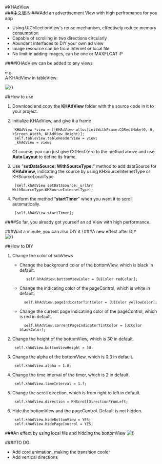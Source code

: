 #KHAdView  
###[中文版本](https://github.com/ArronZhangKH/KHAdView/blob/master/README-CN.md#khadview)
###Add an advertisement View with high perfromance for you app
- Using UICollectionView's reuse mechanism, effectively reduce memory consumption
- Capable of scrolling in two directions circularly
- Abundant interfaces to DIY your own ad view
- Image resource can be from Internet or local file 
- No limit in adding images, can be one or MAXFLOAT :P

####KHAdView can be added to any views 

e.g.  
A KHAdView in tableView:  
  
![()](https://github.com/ArronZhangKH/KH_Resources/blob/master/KHAdView_Demo01.gif?raw=true)

##How to use
1. Download and copy the **KHAdView** folder with the source code in it to your project.
2. Initialize KHAdView, and give it a frame

        KHAdView *view = [[KHAdView alloc]initWithFrame:CGRectMake(0, 0, kScreen_Width, KHAdView_Height)];
        self.tableView.tableHeaderView = view;
        _khAdView = view;
        
 	 Of course, you can just give CGRectZero to the method above and use __Auto Layout__ to define its frame.

3. Use "**setDataSource: WithSourceType:**" method to add dataSource for **KHAdView**, indicating the source by using KHSourceInternetType or KHSourceLocalType

		[self.khAdView setDataSource:_urlArr 	WithSourceType:KHSourceInternetType];
		
4. Perform the method "**startTimer**" when you want it to scroll automatically.
		
		[self.khAdView startTimer];
		
####So far, you already got yourself an ad View with high performance.

###Wait a minute, you can also DIY it !
###A new effect after DIY  
![()](https://github.com/ArronZhangKH/KH_Resources/blob/master/KHAdView_Demo02.gif?raw=true)  
 
##How to DIY
1. Change the color of subViews
	- Change the background color of the bottomView, which is black in default. 
  	
 			 self.khAdView.bottomViewColor = [UIColor redColor];
  	  
  	- Change the indicating color of the pageControl, which is white in default. 
  	  	
   		    self.khAdView.pageIndicatorTintColor = [UIColor yellowColor];
   		    
  	- Change the current page indicatiing color of the pageControl, which is red in default. 
  	
    	    self.khAdView.currentPageIndicatorTintColor = [UIColor blackColor];
    	    


2. Change the height of the bottomView, which is 30 in default.

		self.khAdView.bottomViewHeight = 50;
	
3. Change the alpha of the bottomView, which is 0.3 in default.

		self.khAdView.alpha = 1.0;

4. Change the time interval of the timer, which is 2 in default.

		self.khAdView.timeInterval = 1.f;
	
5. Change the scroll direction, which is from right to left in default.

		self.khAdView.direction = KHScrollDirectionFromLeft;
6. Hide the bottomView and the pageControl. Default is not hidden.

		self.khAdView.hideBottomView = YES;
    	self.khAdView.hidePageControl = YES;

  	

###An effect by using local file and hidding the bottomView 
![()](https://github.com/ArronZhangKH/KH_Resources/blob/master/KhAdView_Demo03.gif?raw=true)

####TO DO
- Add core animation, making the transition cooler
- Add vertical directions 


